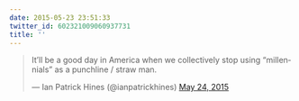 ```yaml
---
date: 2015-05-23 23:51:33
twitter_id: 602321009060937731
title: ''
---
```


<blockquote class="twitter-tweet"><p lang="en" dir="ltr">It’ll be a good day in America when we collectively stop using “millennials” as a punchline / straw man.</p>&mdash; Ian Patrick Hines (@ianpatrickhines) <a href="https://twitter.com/ianpatrickhines/status/602303437808762880?ref_src=twsrc%5Etfw">May 24, 2015</a></blockquote>
<script async src="https://platform.twitter.com/widgets.js" charset="utf-8"></script>
